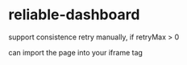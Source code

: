 # reliable-dashboard

support consistence retry manually, if retryMax > 0

can import the page into your iframe tag



